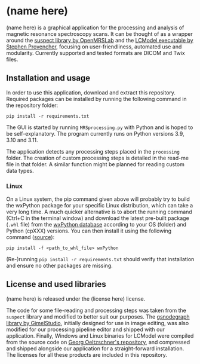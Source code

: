 # (name here)
(name here) is a graphical application for the processing and analysis of magnetic resonance spectroscopy scans. It can be thought of as a wrapper around the [suspect library by OpenMRSLab](https://github.com/openmrslab/suspect) and the [LCModel executable by Stephen Provencher](http://s-provencher.com/lcmodel.shtml), focusing on user-friendliness, automated use and modularity. Currently supported and tested formats are DICOM and Twix files.

## Installation and usage
In order to use this application, download and extract this repository. Required packages can be installed by running the following command in the repository folder:

```pip install -r requirements.txt```

The GUI is started by running `MRSprocessing.py` with Python and is hoped to be self-explanatory. The program currently runs on Python versions 3.9, 3.10 and 3.11.

The application detects any processing steps placed in the `processing` folder. The creation of custom processing steps is detailed in the read-me file in that folder. A similar function might be planned for reading custom data types.

### Linux
On a Linux system, the pip command given above will probably try to build the wxPython package for your specific Linux distribution, which can take a very long time. A much quicker alternative is to abort the running command (Ctrl+C in the terminal window) and download the latest pre-built package (`.whl` file) from the [wxPython database](https://extras.wxpython.org/wxPython4/extras/linux/gtk3/) according to your OS (folder) and Python (cpXXX) versions. You can then install it using the following command ([source](https://wxpython.org/pages/downloads/index.html)):

```pip install -f <path_to_whl_file> wxPython```

(Re-)running `pip install -r requirements.txt` should verify that installation and ensure no other packages are missing.

## License and used libraries
(name here) is released under the (license here) license.

The code for some file-reading and processing steps was taken from the `suspect` library and modified to better suit our purposes. The [gsnodegraph library by GimelStudio](https://github.com/GimelStudio/gsnodegraph), initially designed for use in image editing, was also modified for our processing pipeline editor and shipped with our application. Finally, Windows and Linux binaries for LCModel were compiled from the source code on [Georg Oeltzschner's repository](https://github.com/schorschinho/LCModel), and compressed and shipped alongside our application for a straight-forward installation. The licenses for all these products are included in this repository.
